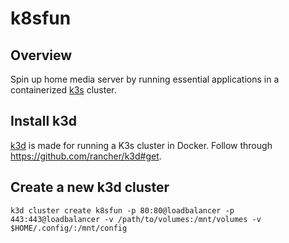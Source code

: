 # k8sfun

## Overview

Spin up home media server by running essential applications in a containerized [k3s](https://github.com/rancher/k3s) cluster. 

## Install k3d

[k3d](https://github.com/rancher/k3d) is made for running a K3s cluster in Docker. Follow through https://github.com/rancher/k3d#get.

## Create a new k3d cluster

```shell
k3d cluster create k8sfun -p 80:80@loadbalancer -p 443:443@loadbalancer -v /path/to/volumes:/mnt/volumes -v $HOME/.config/:/mnt/config
```
